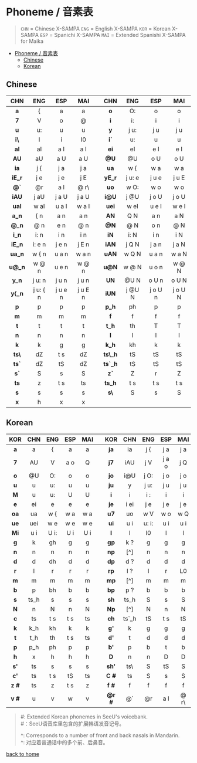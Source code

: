 # Phoneme / 音素表

> `CHN` = Chinese X-SAMPA
> `ENG` = English X-SAMPA
> `KOR` = Korean X-SAMPA
> `ESP` = Spanichi X-SAMPA
> `MAI` = Extended Spanishi X-SAMPA for Maika

- [Phoneme / 音素表](#phoneme--音素表)
  - [Chinese](#chinese)
  - [Korean](#korean)

## Chinese

| CHN | ENG | ESP | MAI | | CHN | ENG | ESP | MAI |
| :--------: | :----: | :----: | :----: | :-: | :--------: | :----: | :----: | :----: |
| **a** | { | a | a | | **o** | O: | o | o | 
| **7** | V | o | @ | | **i** | i: | i | i | 
| **u** | u: | u | u | | **y** | j u: | j u | j u | 
| **i\\** | I | i | I0 | | **i`** | u: | u | u | 
| **aI** | aI | a I | a I | | **ei** | eI | e I | e I | 
| **AU** | aU | a U | a U | | **@U** | @U | o U | o U | 
| **ia** | j { | j a | j a | | **ua** | w { | w a | w a | 
| **iE_r** | j e | j e | j E | | **yE_r** | j u: e | j u e | j u E | 
| **@`** | @r | a l | @ r\ || **uo** | w O: | w o | w o |
| **iAU** | j aU | j a U | j a U | | **i@U** | j @U | j o U | j o U | 
| **uaI** | w aI | u a I | w a I | | **uei** | w eI | u e I | w e I | 
| **a_n** | { n | a n | a n | | **AN** | Q N | a n | a N |
| **@_n** | @ n | e n | @ n | | **@N** | @ N | o n | @ N |
| **i_n** | i: n | i n | i n | | **iN** | i: N | i n | i N |
| **iE_n** | i: e n | j e n | j E n | | **iAN** | j Q N | j a n | j a N |
| **ua_n** | w { n | u a n | w a n | | **uAN** | w Q N | u a n | w a N |
| **u@_n** | w @ n | u e n | w @ n | | **u@N** | w @ N | u o n | w @ N |
| **y_n** | j u: n | j u n | j u n | | **UN** | @U N | o U n | o U N |
| **y{_n** | j u: { n | j u e n | j u E n | | **iUN** | j @U N | j o U n | j o U N |
| **p** | p | p | p || **p_h** | ph | p | p |
| **m** | m | m | m || **f** | f | f | f |
| **t** | t | t | t || **t_h** | th | T | T |
| **n** | n | n | n || **l** | l | l | l |
| **k** | k | g | g || **k_h** | kh | k | k |
| **ts\\** | dZ | t s | dZ || **ts\\_h** | tS | tS | tS |
| **ts\`** | dZ | tS | dZ || **ts\`_h** | tS | tS | tS |
| **s\`** | S | s | S || **z\`** | Z | r | Z |
| **ts** | z | t s | ts || **ts_h** | t s | t s | t s |
| **s** | s | s | s || **s\\** | S | s | S |
| **x** | h | x | x |

## Korean

| KOR | CHN | ENG | ESP | MAI | | KOR | CHN | ENG | ESP | MAI |
| :--------: | :--: | :--: | :-: | :-: | :-: | :--------: | :----: | :---: | :---: | :--: |
| **a** | a | { | a | a | | **ja** | ia | j { | j a | j a |
| **7** | AU | V | a o | Q | | **j7** | iAU | j V | j a o | j Q |
| **o** | @U | O: | o | o | | **jo** | i@U | j O: | j o | j o |
| **u** | u | u: | u | u | | **ju** | y | j u: | j u | j u |
| **M** | u | u: | U | U | | **i** | i | i : | i | i |
| **e** | ei | e | e | e | | **je** | i ei | j e | j e | j e |
| **oa** | ua | w { | w a | w a | | **u7** | uo | w V | w o | w Q |
| **ue** | uei | w e | w e | w e | | **ui** | u i | u: i: | u i | u i |
| **Mi** | u i | U i: | U i | U i | | **l** | l | l0 | l | l |
| **g** | k | gh | g | g | | **gp** | k ? | g | g | g |
| **n** | n | n | n | n | | **np** | [^]  | n | n | n |
| **d** | d | dh | d | d | | **dp** | d ? | d | d | d |
| **r** | l | r | r | r | | **rp** | l ? | l | r | L0 |
| **m** | m | m | m | m | | **mp** | [^]  | m | m | m |
| **b** | p | bh | b | b | | **bp** | p ? | b | b | b |
| **s** | ts_h | s | s | s | | **sh** | ts_h | S | s | S |
| **N** | n | N | n | N | | **Np** | [^]  | N | n | N |
| **c** | ts | t s | t s | ts | | **ch** | ts`_h | tS | t s | tS |
| **k** | k_h | kh | k | k | | **g'** | k | g | g | g |
| **t** | t_h | th | t s | ts | | **d'** | t | d | d | d |
| **p** | p_h | ph | p | p | | **b'** | p | b | t | b |
| **h** | x | h | h | h | | **D** | n | n | D | D |
| **s'** | ts | s | s | s | | **sh'** | ts\ | S | tS | S |
| **c'** | ts | t s | tS | ts | | **C #** | ts | S | s | S |
| **z #** | ts | z | t s | z | | **f #** | f | f | f | f |
| **v #** | u | v | w | v | | **@r #** | @` | @r | a l | @ r\ |

> #: Extended Korean phonemes in SeeU's voicebank.  
> #：SeeU语音库里包含的扩展韩语发音记号。  
>
> ^: Corresponds to a number of front and back nasals in Mandarin.  
> ^: 对应着普通话中的多个前、后鼻音。  

[back to home](/vocaloid-dictionaries/)
